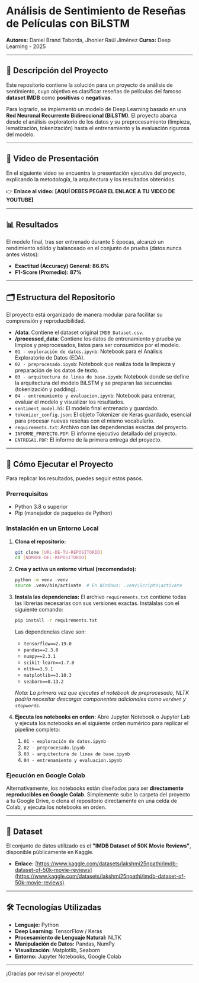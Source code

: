 # Análisis de Sentimiento de Reseñas de Películas con BiLSTM

**Autores:** Daniel Brand Taborda, Jhonier Raúl Jiménez
**Curso:** Deep Learning - 2025

---

## 📝 Descripción del Proyecto

Este repositorio contiene la solución para un proyecto de análisis de sentimiento, cuyo objetivo es clasificar reseñas de películas del famoso **dataset IMDB** como **positivas** o **negativas**.

Para lograrlo, se implementó un modelo de Deep Learning basado en una **Red Neuronal Recurrente Bidireccional (BiLSTM)**. El proyecto abarca desde el análisis exploratorio de los datos y su preprocesamiento (limpieza, lematización, tokenización) hasta el entrenamiento y la evaluación rigurosa del modelo.

---

## 🎥 Video de Presentación

En el siguiente video se encuentra la presentación ejecutiva del proyecto, explicando la metodología, la arquitectura y los resultados obtenidos.

👉 **Enlace al video:** **[AQUÍ DEBES PEGAR EL ENLACE A TU VIDEO DE YOUTUBE]**

---

## 📊 Resultados

El modelo final, tras ser entrenado durante 5 épocas, alcanzó un rendimiento sólido y balanceado en el conjunto de prueba (datos nunca antes vistos):

* **Exactitud (Accuracy) General:** **86.6%**
* **F1-Score (Promedio):** **87%**

---

## 🗂️ Estructura del Repositorio

El proyecto está organizado de manera modular para facilitar su comprensión y reproducibilidad.

* **/data**: Contiene el dataset original `IMDB Dataset.csv`.
* **/processed_data**: Contiene los datos de entrenamiento y prueba ya limpios y preprocesados, listos para ser consumidos por el modelo.
* `01 - exploración de datos.ipynb`: Notebook para el Análisis Exploratorio de Datos (EDA).
* `02 - preprocesado.ipynb`: Notebook que realiza toda la limpieza y preparación de los datos de texto.
* `03 - arquitectura de linea de base.ipynb`: Notebook donde se define la arquitectura del modelo BiLSTM y se preparan las secuencias (tokenización y padding).
* `04 - entrenamiento y evaluacion.ipynb`: Notebook para entrenar, evaluar el modelo y visualizar los resultados.
* `sentiment_model.h5`: El modelo final entrenado y guardado.
* `tokenizer_config.json`: El objeto Tokenizer de Keras guardado, esencial para procesar nuevas reseñas con el mismo vocabulario.
* `requirements.txt`: Archivo con las dependencias exactas del proyecto.
* `INFORME_PROYECTO.PDF`: El informe ejecutivo detallado del proyecto.
* `ENTREGA1.PDF`: El informe de la primera entrega del proyecto.

---

## 🚀 Cómo Ejecutar el Proyecto

Para replicar los resultados, puedes seguir estos pasos.

### Prerrequisitos

* Python 3.8 o superior
* Pip (manejador de paquetes de Python)

### Instalación en un Entorno Local

1.  **Clona el repositorio:**
    ```bash
    git clone [URL-DE-TU-REPOSITORIO]
    cd [NOMBRE-DEL-REPOSITORIO]
    ```

2.  **Crea y activa un entorno virtual (recomendado):**
    ```bash
    python -m venv .venv
    source .venv/bin/activate  # En Windows: .venv\Scripts\activate
    ```

3.  **Instala las dependencias:**
    El archivo `requirements.txt` contiene todas las librerías necesarias con sus versiones exactas. Instálalas con el siguiente comando:
    ```bash
    pip install -r requirements.txt
    ```
    Las dependencias clave son:
    - `tensorflow==2.19.0`
    - `pandas==2.3.0`
    - `numpy==2.3.1`
    - `scikit-learn==1.7.0`
    - `nltk==3.9.1`
    - `matplotlib==3.10.3`
    - `seaborn==0.13.2`

    *Nota: La primera vez que ejecutes el notebook de preprocesado, NLTK podría necesitar descargar componentes adicionales como `wordnet` y `stopwords`.*

4.  **Ejecuta los notebooks en orden:**
    Abre Jupyter Notebook o Jupyter Lab y ejecuta los notebooks en el siguiente orden numérico para replicar el pipeline completo:
    1.  `01 - exploración de datos.ipynb`
    2.  `02 - preprocesado.ipynb`
    3.  `03 - arquitectura de linea de base.ipynb`
    4.  `04 - entrenamiento y evaluacion.ipynb`

### Ejecución en Google Colab

Alternativamente, los notebooks están diseñados para ser **directamente reproducibles en Google Colab**. Simplemente sube la carpeta del proyecto a tu Google Drive, o clona el repositorio directamente en una celda de Colab, y ejecuta los notebooks en orden.

---

## 💾 Dataset

El conjunto de datos utilizado es el **"IMDB Dataset of 50K Movie Reviews"**, disponible públicamente en Kaggle.

* **Enlace:** [https://www.kaggle.com/datasets/lakshmi25npathi/imdb-dataset-of-50k-movie-reviews](https://www.kaggle.com/datasets/lakshmi25npathi/imdb-dataset-of-50k-movie-reviews)

---

## 🛠️ Tecnologías Utilizadas

* **Lenguaje:** Python
* **Deep Learning:** TensorFlow / Keras
* **Procesamiento de Lenguaje Natural:** NLTK
* **Manipulación de Datos:** Pandas, NumPy
* **Visualización:** Matplotlib, Seaborn
* **Entorno:** Jupyter Notebooks, Google Colab

---

¡Gracias por revisar el proyecto!